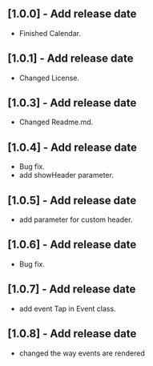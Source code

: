 ## [1.0.0] - Add release date

* Finished Calendar.

## [1.0.1] - Add release date

* Changed License.

## [1.0.3] - Add release date

* Changed Readme.md.

## [1.0.4] - Add release date

* Bug fix.
* add showHeader parameter.

## [1.0.5] - Add release date

* add parameter for custom header.

## [1.0.6] - Add release date

* Bug fix.

## [1.0.7] - Add release date

* add event Tap in Event class.

## [1.0.8] - Add release date

* changed the way events are rendered
